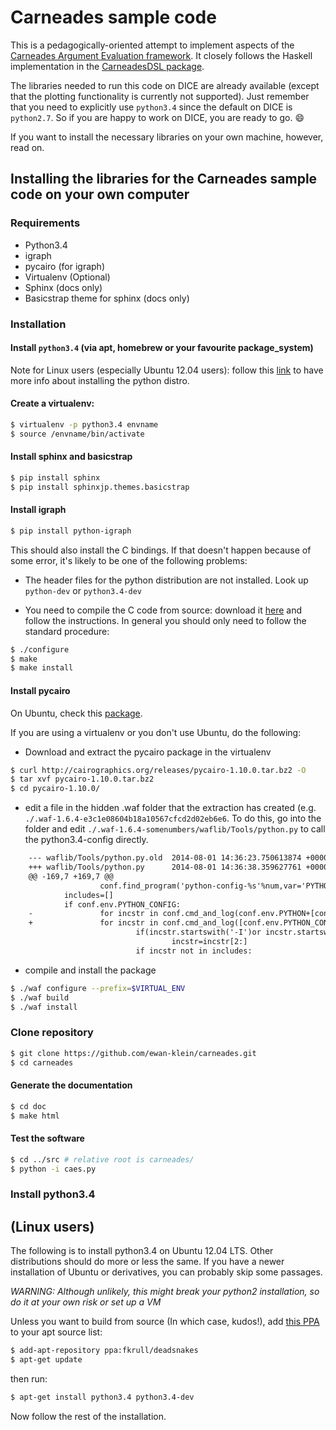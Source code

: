 # Carneades sample code

This is a pedagogically-oriented attempt to implement aspects of the [Carneades Argument Evaluation framework](http://carneades.github.io/carneades/Carneades/).  It closely follows the Haskell implementation in the [CarneadesDSL package](https://hackage.haskell.org/package/CarneadesDSL).

The libraries needed to run this code on DICE are already available (except that the plotting functionality is currently not supported). Just remember that you need to explicitly use ``python3.4`` since the default on DICE is ``python2.7``. So if you are happy to work on DICE, you are ready to go. :smile:



If you want to install the necessary libraries on your own machine, however, read on.

## Installing the libraries for the Carneades sample code on your own computer

### Requirements

* Python3.4
* igraph
* pycairo (for igraph)
* Virtualenv (Optional)
* Sphinx (docs only)
* Basicstrap theme for sphinx (docs only)

### Installation

#### Install `python3.4` (via apt, homebrew or your favourite package_system)

Note for Linux users (especially Ubuntu 12.04 users): follow this
[link](#install-python34) to have more info about installing the
python distro.

#### Create a virtualenv:

```bash
$ virtualenv -p python3.4 envname
$ source /envname/bin/activate
```

#### Install sphinx and basicstrap

```bash
$ pip install sphinx
$ pip install sphinxjp.themes.basicstrap
```

#### Install igraph

```bash
$ pip install python-igraph
```

This should also install the C bindings. If that doesn't happen because of some error, it's likely to be one of the 
following problems:

* The header files for the python distribution are not installed. Look up `python-dev` or `python3.4-dev`

* You need to compile the C code from source: download it
[here](http://igraph.org/) and follow the instructions. In general you
should only need to follow the standard procedure:

```bash
$ ./configure
$ make
$ make install
```

#### Install pycairo

On Ubuntu, check this [package](http://packages.ubuntu.com/search?keywords=python-cairo).

If you are using a virtualenv or you don't use Ubuntu, do the following:

* Download and extract the pycairo package in the virtualenv

```bash
$ curl http://cairographics.org/releases/pycairo-1.10.0.tar.bz2 -O
$ tar xvf pycairo-1.10.0.tar.bz2
$ cd pycairo-1.10.0/
```

* edit a file in the hidden .waf folder that the extraction has created (e.g. `./.waf-1.6.4-e3c1e08604b18a10567cfcd2d02eb6e6`. To do this, go into the folder and edit `./.waf-1.6.4-somenumbers/waflib/Tools/python.py` to call the python3.4-config directly.
```diff
    --- waflib/Tools/python.py.old  2014-08-01 14:36:23.750613874 +0000
    +++ waflib/Tools/python.py      2014-08-01 14:36:38.359627761 +0000
    @@ -169,7 +169,7 @@
                    conf.find_program('python-config-%s'%num,var='PYTHON_CONFIG',mandatory=False)
            includes=[]
            if conf.env.PYTHON_CONFIG:
    -               for incstr in conf.cmd_and_log(conf.env.PYTHON+[conf.env.PYTHON_CONFIG,'--includes']).strip().split():
    +               for incstr in conf.cmd_and_log([conf.env.PYTHON_CONFIG,'--includes']).strip().split():
                            if(incstr.startswith('-I')or incstr.startswith('/I')):
                                    incstr=incstr[2:]
                            if incstr not in includes:
```

* compile and install the package

```bash
$ ./waf configure --prefix=$VIRTUAL_ENV
$ ./waf build
$ ./waf install
```

### Clone repository

```bash
$ git clone https://github.com/ewan-klein/carneades.git
$ cd carneades
```

#### Generate the documentation

```bash
$ cd doc
$ make html
```

#### Test the software

```bash
$ cd ../src # relative root is carneades/
$ python -i caes.py
```

### Install python3.4

(Linux users)
-------------

The following is to install python3.4 on Ubuntu 12.04 LTS. Other
distributions should do more or less the same. If you have a newer
installation of Ubuntu or derivatives, you can probably skip some
passages.

*WARNING: Although unlikely, this might break your python2 installation,
so do it at your own risk or set up a VM*

Unless you want to build from source (In which case, kudos!), add
[this PPA](https://launchpad.net/~fkrull/+archive/ubuntu/deadsnakes)
to your apt source list:

```bash
$ add-apt-repository ppa:fkrull/deadsnakes
$ apt-get update
```

then run:

```bash
$ apt-get install python3.4 python3.4-dev
```

Now follow the rest of the installation.

